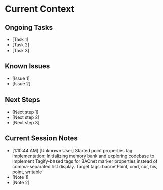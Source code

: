 # Current Context

## Ongoing Tasks
- [Task 1]
- [Task 2]
- [Task 3]

## Known Issues
- [Issue 1]
- [Issue 2]

## Next Steps
- [Next step 1]
- [Next step 2]
- [Next step 3]

## Current Session Notes

- [1:10:44 AM] [Unknown User] Started point properties tag implementation: Initializing memory bank and exploring codebase to implement Tagify-based tags for BACnet marker properties instead of comma-separated list display. Target tags: bacnetPoint, cmd, cur, his, point, writable
- [Note 1]
- [Note 2]

